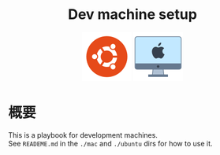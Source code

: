 <h1 align="center">Dev machine setup</h1>
<p align="center"><img src="./docs/ubuntu.png" alt="Systems"> <img src="./docs/mac.png" alt="Systems"></p>

# 概要
This is a playbook for development machines.  
See `READEME.md` in the `./mac` and `./ubuntu` dirs for how to use it.
